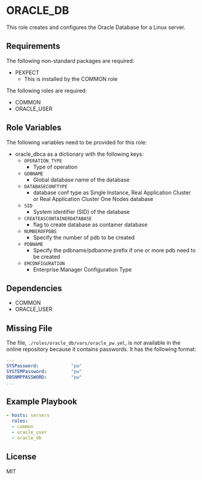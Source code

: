 ORACLE_DB
=========

This role creates and configures the Oracle Database for a Linux server.

Requirements
------------

The following non-standard packages are required:
* PEXPECT
  * This is installed by the COMMON role

The following roles are required:
* COMMON
* ORACLE_USER

Role Variables
--------------

The following variables need to be provided for this role:
* oracle_dbca as a dictionary with the following keys:
  * `OPERATION_TYPE`
    * Type of operation
  * `GDBNAME`
    * Global database name of the database
  * `DATABASECONFTYPE`
    * database conf type as Single Instance, Real Application Cluster or Real Application Cluster One Nodes database
  * `SID`
    * System identifier (SID) of the database
  * `CREATEASCONTAINERDATABASE` 
    * flag to create database as container database 
  * `NUMBEROFPDBS`
    * Specify the number of pdb to be created
  * `PDBNAME`
    * Specify the pdbname/pdbanme prefix if one or more pdb need to be created
  * `EMCONFIGURATION`
    * Enterprise Manager Configuration Type


Dependencies
------------

* COMMON
* ORACLE_USER

Missing File
------------

The file, `./roles/oracle_db/vars/oracle_pw.yml`, is *not* available in the online repository because it contains passwords. It has the following format:
```yml
---
SYSPassword:            "pw"
SYSTEMPassword:         "pw"
DBSNMPPASSWORD:         "pw"
...
```

Example Playbook
----------------

```yml
- hosts: servers
  roles:
  - common
  - oracle_user
  - oracle_db
```

License
-------

MIT



